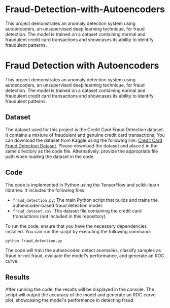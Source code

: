 # Fraud-Detection-with-Autoencoders
This project demonstrates an anomaly detection system using autoencoders, an unsupervised deep learning technique, for fraud detection. The model is trained on a dataset containing normal and fraudulent credit card transactions and showcases its ability to identify fraudulent patterns.
# Fraud Detection with Autoencoders

This project demonstrates an anomaly detection system using autoencoders, an unsupervised deep learning technique, for fraud detection. The model is trained on a dataset containing normal and fraudulent credit card transactions and showcases its ability to identify fraudulent patterns.

## Dataset

The dataset used for this project is the Credit Card Fraud Detection dataset. It contains a mixture of fraudulent and genuine credit card transactions. You can download the dataset from Kaggle using the following link: [Credit Card Fraud Detection Dataset](https://www.kaggle.com/mlg-ulb/creditcardfraud). Please download the dataset and place it in the same directory as the code file. Alternatively, provide the appropriate file path when loading the dataset in the code.

## Code

The code is implemented in Python using the TensorFlow and scikit-learn libraries. It includes the following files:

- `fraud_detection.py`: The main Python script that builds and trains the autoencoder-based fraud detection model.
- `fraud_dataset.csv`: The dataset file containing the credit card transactions (not included in this repository).

To run the code, ensure that you have the necessary dependencies installed. You can run the script by executing the following command:

```bash
python fraud_detection.py
```

The code will train the autoencoder, detect anomalies, classify samples as fraud or not fraud, evaluate the model's performance, and generate an ROC curve.

## Results

After running the code, the results will be displayed in the console. The script will output the accuracy of the model and generate an ROC curve plot, showcasing the model's performance in detecting fraud.


